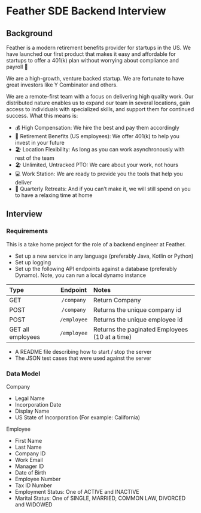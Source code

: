 # Feather SDE Backend Interview

## Background

Feather is a modern retirement benefits provider for startups in the US. We have launched our first product that makes it easy and affordable for startups to offer a 401(k) plan without worrying about compliance and payroll 💸

We are a high-growth, venture backed startup. We are fortunate to have great investors like Y Combinator and others.

We are a remote-first team with a focus on delivering high quality work. Our distributed nature enables us to expand our team in several locations, gain access to individuals with specialized skills, and support them for continued success. What this means is:
* 💰 High Compensation: We hire the best and pay them accordingly
* 💸 Retirement Benefits (US employees): We offer 401(k) to help you invest in your future
* 🏖️ Location Flexibility: As long as you can work asynchronously with rest of the team
* 🏖️ Unlimited, Untracked PTO: We care about your work, not hours
* 💻 Work Station: We are ready to provide you the tools that help you deliver
* 🍹 Quarterly Retreats: And if you can’t make it, we will still spend on you to have a relaxing time at home

## Interview

### Requirements

This is a take home project for the role of a backend engineer at Feather.

* Set up a new service in any language (preferably Java, Kotlin or Python)
* Set up logging
* Set up the following API endpoints against a database (preferably Dynamo). Note, you can run a local dynamo instance

| Type                      |  Endpoint   | Notes                                          |
|:--------------------------|:-----------:|:-----------------------------------------------|
| GET                       | `/company`  | Return Company                                 |
| POST                      | `/company`  | Returns the unique company id                  |
| POST                      | `/employee` | Returns the unique employee id                 |
| GET all employees         | `/employee` | Returns the paginated Employees (10 at a time) |

* A README file describing how to start / stop the server
* The JSON test cases that were used against the server

### Data Model

Company
* Legal Name
* Incorporation Date
* Display Name
* US State of Incorporation (For example: California)

Employee
* First Name
* Last Name
* Company ID
* Work Email
* Manager ID
* Date of Birth
* Employee Number
* Tax ID Number
* Employment Status: One of ACTIVE and INACTIVE
* Marital Status: One of SINGLE, MARRIED, COMMON LAW, DIVORCED and WIDOWED
